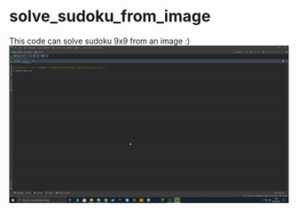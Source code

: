 # solve_sudoku_from_image

This code can solve sudoku 9x9 from an image :)  
![me](https://github.com/DogsonPl/solve_sudoku_from_image/blob/master/trailer.gif)
